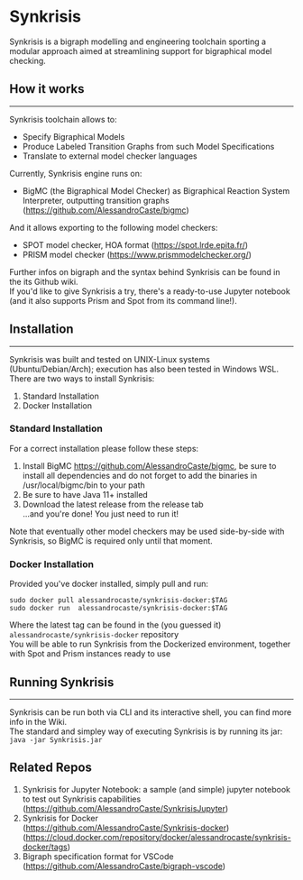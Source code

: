 # Synkrisis

Synkrisis is a bigraph modelling and engineering toolchain sporting a modular approach aimed at streamlining support for bigraphical model checking.

## How it works
***
Synkrisis toolchain allows to: 
- Specify Bigraphical Models 
- Produce Labeled Transition Graphs from such Model Specifications
- Translate to external model checker languages  
  

Currently, Synkrisis engine runs on: 
- BigMC (the Bigraphical Model Checker) as Bigraphical Reaction System Interpreter, outputting transition graphs  
(https://github.com/AlessandroCaste/bigmc)

And it allows exporting to the following model checkers:
- SPOT model checker, HOA format (https://spot.lrde.epita.fr/)
- PRISM model checker (https://www.prismmodelchecker.org/)

Further infos on bigraph and the syntax behind Synkrisis can be found in the its Github wiki.  
If you'd like to give Synkrisis a try, there's a ready-to-use Jupyter notebook (and it also supports Prism and Spot from its command line!).

## Installation
***
Synkrisis was built and tested on UNIX-Linux systems (Ubuntu/Debian/Arch); execution has also been tested in Windows WSL.  
There are two ways to install Synkrisis: 
1. Standard Installation
2. Docker Installation 

### Standard Installation
For a correct installation please follow these steps:  
1. Install BigMC https://github.com/AlessandroCaste/bigmc, be sure to install all dependencies and do not forget to add the binaries in /usr/local/bigmc/bin to your path
2. Be sure to have Java 11+ installed
3. Download the latest release from the release tab  
...and you're done! You just need to run it!  

Note that eventually other model checkers may be used side-by-side with Synkrisis, so BigMC is required only until that moment.

### Docker Installation
Provided you've docker installed, simply pull and run:  
``` 
sudo docker pull alessandrocaste/synkrisis-docker:$TAG
sudo docker run  alessandrocaste/synkrisis-docker:$TAG
``` 
Where the latest tag can be found in the (you guessed it) 
`alessandrocaste/synkrisis-docker` repository  
You will be able to run Synkrisis from the Dockerized environment, together with Spot and Prism instances ready to use

## Running Synkrisis
***
Synkrisis can be run both via CLI and its interactive shell, you can find more info in the Wiki.  
The standard and simpley way of executing Synkrisis is by running its jar:  
``` java -jar Synkrisis.jar ```

## Related Repos
1. Synkrisis for Jupyter Notebook: a sample (and simple) jupyter notebook to test out Synkrisis capabilities  
(https://github.com/AlessandroCaste/SynkrisisJupyter)
2. Synkrisis for Docker  
(https://github.com/AlessandroCaste/Synkrisis-docker)
(https://cloud.docker.com/repository/docker/alessandrocaste/synkrisis-docker/tags)
3. Bigraph specification format for VSCode   
(https://github.com/AlessandroCaste/bigraph-vscode)